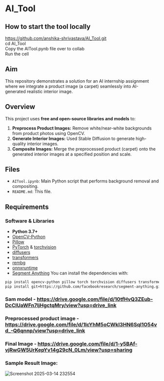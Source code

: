 # AI_Tool

## How to start the tool locally
https://github.com/anshika-shrivastava/AI_Tool.git  
cd AI_Tool  
Copy the AITool.pynb file over to collab  
Run the cell


## Aim
This repository demonstrates a solution for an AI internship assignment where we integrate a product image (a carpet) seamlessly into AI-generated realistic interior image.

## Overview

This project uses **free and open-source libraries and models** to:
1. **Preprocess Product Images:** Remove white/near-white backgrounds from product photos using OpenCV.
2. **Generate Interior Images:** Used Stable Diffusion to generate high-quality interior images.
3. **Composite Images:** Merge the preprocessed product (carpet) onto the generated interior images at a specified position and scale.

## Files

- `AITool.ipynb`: Main Python script that performs background removal and compositing.
- `README.md`: This file.

## Requirements

### Software & Libraries

- **Python 3.7+**
- [OpenCV-Python](https://pypi.org/project/opencv-python/)
- [Pillow](https://pypi.org/project/Pillow/)
- [PyTorch](https://pytorch.org/) & [torchvision](https://pypi.org/project/torchvision/)
- [diffusers](https://github.com/huggingface/diffusers)
- [transformers](https://pypi.org/project/transformers/)
- [rembg](https://github.com/danielgatis/rembg)
- [onnxruntime](https://pypi.org/project/onnxruntime/)
- [Segment Anything](https://github.com/facebookresearch/segment-anything)
You can install the dependencies with:

```bash
pip install opencv-python pillow torch torchvision diffusers transformers rembg onnxruntime
pip install git+https://github.com/facebookresearch/segment-anything.git
```
### Sam model - https://drive.google.com/file/d/10tfHvQ3ZEub-DcCIUaWFn7IjHgctqMry/view?usp=drive_link
### Preprocessed product image - https://drive.google.com/file/d/1IcYhM5oCWkI3HN6Sql1O54vd_-Q6qnnp/view?usp=drive_link
### Final Image - https://drive.google.com/file/d/1-y5BAf-vjRwGW5UrKepYv14g29cN_0Lm/view?usp=sharing
### Sample Result Image:  
![Screenshot 2025-03-14 232554](https://github.com/user-attachments/assets/eaa633c1-8bfe-4035-bfaa-c7124ef97d46)

